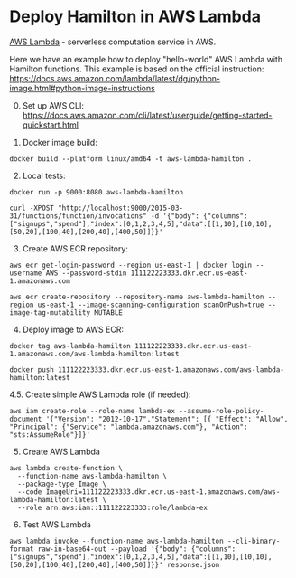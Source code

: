 # Deploy Hamilton in AWS Lambda

[AWS Lambda](https://aws.amazon.com/lambda/) - serverless computation service in AWS.

Here we have an example how to deploy "hello-world" AWS Lambda with Hamilton functions.
This example is based on the official instruction: https://docs.aws.amazon.com/lambda/latest/dg/python-image.html#python-image-instructions

0. Set up AWS CLI: https://docs.aws.amazon.com/cli/latest/userguide/getting-started-quickstart.html

1. Docker image build:

```shell
docker build --platform linux/amd64 -t aws-lambda-hamilton .
```

2. Local tests:

```shell
docker run -p 9000:8080 aws-lambda-hamilton
```

```shell
curl -XPOST "http://localhost:9000/2015-03-31/functions/function/invocations" -d '{"body": {"columns":["signups","spend"],"index":[0,1,2,3,4,5],"data":[[1,10],[10,10],[50,20],[100,40],[200,40],[400,50]]}}'
```

3. Create AWS ECR repository:


```shell
aws ecr get-login-password --region us-east-1 | docker login --username AWS --password-stdin 111122223333.dkr.ecr.us-east-1.amazonaws.com
```

```shell
aws ecr create-repository --repository-name aws-lambda-hamilton --region us-east-1 --image-scanning-configuration scanOnPush=true --image-tag-mutability MUTABLE
```

4. Deploy image to AWS ECR:

```shell
docker tag aws-lambda-hamilton 111122223333.dkr.ecr.us-east-1.amazonaws.com/aws-lambda-hamilton:latest
```

```shell
docker push 111122223333.dkr.ecr.us-east-1.amazonaws.com/aws-lambda-hamilton:latest
```

4.5. Create simple AWS Lambda role (if needed):

```shell
aws iam create-role --role-name lambda-ex --assume-role-policy-document '{"Version": "2012-10-17","Statement": [{ "Effect": "Allow", "Principal": {"Service": "lambda.amazonaws.com"}, "Action": "sts:AssumeRole"}]}'
```

5. Create AWS Lambda

```shell
aws lambda create-function \
  --function-name aws-lambda-hamilton \
  --package-type Image \
  --code ImageUri=111122223333.dkr.ecr.us-east-1.amazonaws.com/aws-lambda-hamilton:latest \
  --role arn:aws:iam::111122223333:role/lambda-ex
```

6. Test AWS Lambda

```shell
aws lambda invoke --function-name aws-lambda-hamilton --cli-binary-format raw-in-base64-out --payload '{"body": {"columns":["signups","spend"],"index":[0,1,2,3,4,5],"data":[[1,10],[10,10],[50,20],[100,40],[200,40],[400,50]]}}' response.json
```
